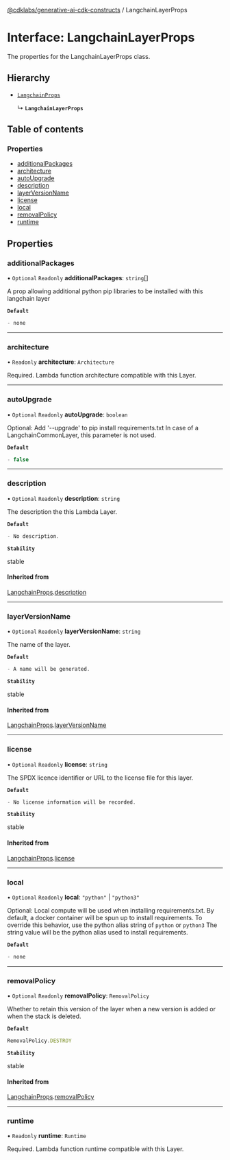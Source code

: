 [@cdklabs/generative-ai-cdk-constructs](../README.md) / LangchainLayerProps

# Interface: LangchainLayerProps

The properties for the LangchainLayerProps class.

## Hierarchy

- [`LangchainProps`](LangchainProps.md)

  ↳ **`LangchainLayerProps`**

## Table of contents

### Properties

- [additionalPackages](LangchainLayerProps.md#additionalpackages)
- [architecture](LangchainLayerProps.md#architecture)
- [autoUpgrade](LangchainLayerProps.md#autoupgrade)
- [description](LangchainLayerProps.md#description)
- [layerVersionName](LangchainLayerProps.md#layerversionname)
- [license](LangchainLayerProps.md#license)
- [local](LangchainLayerProps.md#local)
- [removalPolicy](LangchainLayerProps.md#removalpolicy)
- [runtime](LangchainLayerProps.md#runtime)

## Properties

### additionalPackages

• `Optional` `Readonly` **additionalPackages**: `string`[]

A prop allowing additional python pip libraries to be installed with this langchain layer

**`Default`**

```ts
- none
```

___

### architecture

• `Readonly` **architecture**: `Architecture`

Required. Lambda function architecture compatible with this Layer.

___

### autoUpgrade

• `Optional` `Readonly` **autoUpgrade**: `boolean`

Optional: Add '--upgrade' to pip install requirements.txt
In case of a LangchainCommonLayer, this parameter is not used.

**`Default`**

```ts
- false
```

___

### description

• `Optional` `Readonly` **description**: `string`

The description the this Lambda Layer.

**`Default`**

```ts
- No description.
```

**`Stability`**

stable

#### Inherited from

[LangchainProps](LangchainProps.md).[description](LangchainProps.md#description)

___

### layerVersionName

• `Optional` `Readonly` **layerVersionName**: `string`

The name of the layer.

**`Default`**

```ts
- A name will be generated.
```

**`Stability`**

stable

#### Inherited from

[LangchainProps](LangchainProps.md).[layerVersionName](LangchainProps.md#layerversionname)

___

### license

• `Optional` `Readonly` **license**: `string`

The SPDX licence identifier or URL to the license file for this layer.

**`Default`**

```ts
- No license information will be recorded.
```

**`Stability`**

stable

#### Inherited from

[LangchainProps](LangchainProps.md).[license](LangchainProps.md#license)

___

### local

• `Optional` `Readonly` **local**: ``"python"`` \| ``"python3"``

Optional: Local compute will be used when installing requirements.txt.
By default, a docker container will be spun up to install requirements. To override this behavior, use the python alias string of `python` or `python3`
The string value will be the python alias used to install requirements.

**`Default`**

```ts
- none
```

___

### removalPolicy

• `Optional` `Readonly` **removalPolicy**: `RemovalPolicy`

Whether to retain this version of the layer when a new version is added or when the stack is deleted.

**`Default`**

```ts
RemovalPolicy.DESTROY
```

**`Stability`**

stable

#### Inherited from

[LangchainProps](LangchainProps.md).[removalPolicy](LangchainProps.md#removalpolicy)

___

### runtime

• `Readonly` **runtime**: `Runtime`

Required. Lambda function runtime compatible with this Layer.
